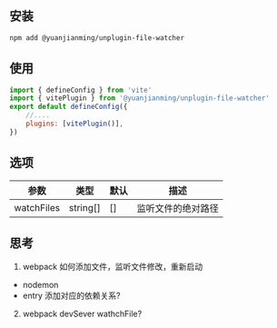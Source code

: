 
## 安装

```bash
npm add @yuanjianming/unplugin-file-watcher
```

## 使用

```js
import { defineConfig } from 'vite'
import { vitePlugin } from '@yuanjianming/unplugin-file-watcher'
export default defineConfig({
    //....
    plugins: [vitePlugin()],
})
```


## 选项

|  参数   | 类型  | 默认 | 描述 |
|  ----  | ----  | ---- | ---- |
| watchFiles  | string[] | [] | 监听文件的绝对路径

## 思考

1. webpack 如何添加文件，监听文件修改，重新启动
- nodemon
- entry 添加对应的依赖关系?
2. webpack devSever wathchFile?

